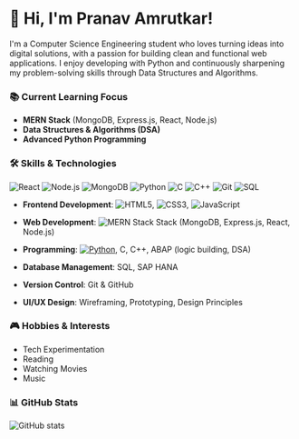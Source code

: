 # 👋 Hi, I'm **Pranav Amrutkar**!

I'm a Computer Science Engineering student who loves turning ideas into digital solutions, with a passion for building clean and functional web applications. I enjoy developing with Python and continuously sharpening my problem-solving skills through Data Structures and Algorithms.

### 📚 Current Learning Focus

- **MERN Stack** (MongoDB, Express.js, React, Node.js)  
- **Data Structures & Algorithms (DSA)**  
- **Advanced Python Programming**

### 🛠️ Skills & Technologies

![React](https://img.shields.io/badge/React-%2300D9F9.svg?style=flat&logo=react&logoColor=black)
![Node.js](https://img.shields.io/badge/Node.js-%23339933.svg?style=flat&logo=node.js&logoColor=white)
![MongoDB](https://img.shields.io/badge/MongoDB-%2347A248.svg?style=flat&logo=mongodb&logoColor=white)
![Python](https://img.shields.io/badge/Python-3776AB?style=flat&logo=python&logoColor=white)
![C](https://img.shields.io/badge/C-%2300599C.svg?style=flat&logo=c&logoColor=white)
![C++](https://img.shields.io/badge/C%2B%2B-%2300599C.svg?style=flat&logo=cplusplus&logoColor=white)
![Git](https://img.shields.io/badge/Git-%23F1502F.svg?style=flat&logo=git&logoColor=white)
![SQL](https://img.shields.io/badge/SQL-%2307405E.svg?style=flat&logo=sqlite&logoColor=white)

- **Frontend Development**: ![HTML5](https://img.shields.io/badge/HTML5-%23E34F26.svg?style=flat&logo=html5&logoColor=white), ![CSS3](https://img.shields.io/badge/CSS3-%231572B6.svg?style=flat&logo=css3&logoColor=white), ![JavaScript](https://img.shields.io/badge/JavaScript-%23F7DF1E.svg?style=flat&logo=javascript&logoColor=black)
  
- **Web Development**: ![MERN Stack](https://img.shields.io/badge/MERN%20Stack-%2340B4A6.svg?style=flat&logo=react&logoColor=white)
 Stack (MongoDB, Express.js, React, Node.js)  
- **Programming**: [![Python](https://img.shields.io/badge/Python-3776AB?style=flat-square&logo=python&logoColor=white)](https://www.python.org/), C, C++, ABAP (logic building, DSA)  
- **Database Management**: SQL, SAP HANA  
- **Version Control**: Git & GitHub  
- **UI/UX Design**: Wireframing, Prototyping, Design Principles

### 🎮 Hobbies & Interests

- Tech Experimentation  
- Reading  
- Watching Movies  
- Music

### 📊 GitHub Stats

![GitHub stats](https://github-readme-stats.vercel.app/api?username=pranavamrutkar9&show_icons=true&count_private=true&hide=prs&theme=radical)
